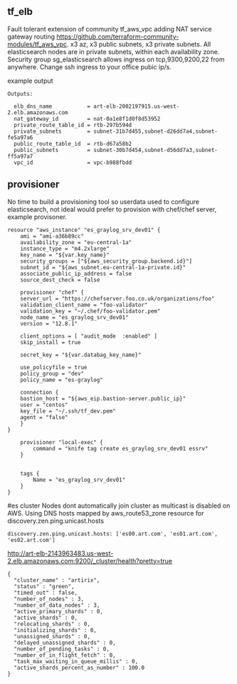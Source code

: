 ## tf_elb

Fault tolerant extension of community tf_aws_vpc adding NAT service gateway routing https://github.com/terraform-community-modules/tf_aws_vpc.
x3 az, x3 public subnets, x3 private subnets.
All elasticsearch nodes are in private subnets, within each availability zone.
Security group sg_elasticsearch allows ingress on tcp,9300,9200,22 from anywhere. Change ssh ingress to your office pubic ip/s.

example output
```
Outputs:

  elb_dns_name           = art-elb-2002197915.us-west-2.elb.amazonaws.com
  nat_gateway_id         = nat-0a1e8f1d0f8d53952
  private_route_table_id = rtb-297b594d
  private_subnets        = subnet-31b7d455,subnet-d26dd7a4,subnet-fe5a97a6
  public_route_table_id  = rtb-d67a58b2
  public_subnets         = subnet-30b7d454,subnet-d56dd7a3,subnet-ff5a97a7
  vpc_id                 = vpc-b988fbdd
```
## provisioner

No time to build a provisioning tool so userdata used to configure elasticsearch, not ideal would prefer to provision with chef/chef server, example provisoner.
```
resource "aws_instance" "es_graylog_srv_dev01" {
    ami = "ami-a36b89cc"
    availability_zone = "eu-central-1a"
    instance_type = "m4.2xlarge"
    key_name = "${var.key_name}"
    security_groups = ["${aws_security_group.backend.id}"]
    subnet_id = "${aws_subnet.eu-central-1a-private.id}"
    associate_public_ip_address = false
    source_dest_check = false

    provisioner "chef" {
    server_url = "https://chefserver.foo.co.uk/organizations/foo"
    validation_client_name = "foo-validator"
    validation_key = "~/.chef/foo-validator.pem"
    node_name = "es_graylog_srv_dev01"
    version = "12.8.1"
 
    client_options = [ "audit_mode  :enabled" ]
    skip_install = true 

    secret_key = "${var.databag_key_name}"

    use_policyfile = true
    policy_group = "dev"
    policy_name = "es-graylog"

    connection {
    bastion_host = "${aws_eip.bastion-server.public_ip}" 
    user = "centos"
    key_file = "~/.ssh/tf_dev.pem"
    agent = "false"
    }
}

    provisioner "local-exec" {
        command = "knife tag create es_graylog_srv_dev01 essrv"
    }


    tags {
        Name = "es_graylog_srv_dev01"
    }
}
```
#es cluster
Nodes dont automatically join cluster as multicast is disabled on AWS. Using DNS hosts mapped by aws_route53_zone resource for discovery.zen.ping.unicast.hosts
```
discovery.zen.ping.unicast.hosts: ['es00.art.com', 'es01.art.com', 'es02.art.com']

```  
http://art-elb-2143963483.us-west-2.elb.amazonaws.com:9200/_cluster/health?pretty=true

```
{
  "cluster_name" : "artirix",
  "status" : "green",
  "timed_out" : false,
  "number_of_nodes" : 3,
  "number_of_data_nodes" : 3,
  "active_primary_shards" : 0,
  "active_shards" : 0,
  "relocating_shards" : 0,
  "initializing_shards" : 0,
  "unassigned_shards" : 0,
  "delayed_unassigned_shards" : 0,
  "number_of_pending_tasks" : 0,
  "number_of_in_flight_fetch" : 0,
  "task_max_waiting_in_queue_millis" : 0,
  "active_shards_percent_as_number" : 100.0
}
```


